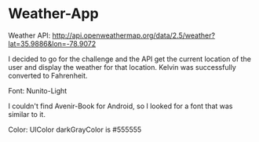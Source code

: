 Weather-App
===========

Weather API: http://api.openweathermap.org/data/2.5/weather?lat=35.9886&lon=-78.9072

I decided to go for the challenge and the API get the current location of the user and display the weather for that location. Kelvin was successfully converted to Fahrenheit.

Font: Nunito-Light 

I couldn't find Avenir-Book for Android, so I looked for a font that was similar to it.

Color: UIColor darkGrayColor is #555555
